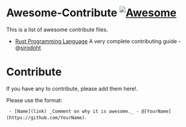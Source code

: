 # Awesome-Contribute [![Awesome](https://cdn.rawgit.com/sindresorhus/awesome/d7305f38d29fed78fa85652e3a63e154dd8e8829/media/badge.svg)](https://github.com/sindresorhus/awesome)

This is a list of awesome contribute files.

 - [Rust Programming Language](https://github.com/rust-lang/rust/blob/master/CONTRIBUTING.md) A very complete contributing guide - @[sirodoht](https://github.com/sirodoht)

# Contribute

If you have any to contribute, please add them here!.

Please use the format:

  ` - [Name](link) _Comment on why it is awesome._ - @[YourName](https://github.com/YourName)`.